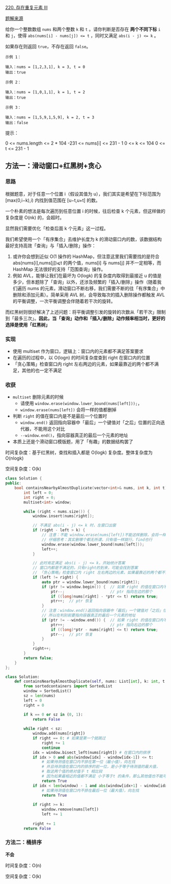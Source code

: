 [220. 存在重复元素 III](https://leetcode-cn.com/problems/contains-duplicate-iii/)

[题解来源](https://leetcode-cn.com/problems/contains-duplicate-iii/solution/gong-shui-san-xie-yi-ti-shuang-jie-hua-d-dlnv/)

给你一个整数数组 `nums` 和两个整数 `k` 和 `t` 。请你判断是否存在 **两个不同下标** `i` 和 `j`，使得 `abs(nums[i] - nums[j]) <= t` ，同时又满足 `abs(i - j) <= k` 。

如果存在则返回 `true`，不存在返回 `false`。

```
示例 1：

输入：nums = [1,2,3,1], k = 3, t = 0
输出：true

示例 2：

输入：nums = [1,0,1,1], k = 1, t = 2
输出：true

示例 3：

输入：nums = [1,5,9,1,5,9], k = 2, t = 3
输出：false
```

提示：

0 <= nums.length <= 2 * 104
-231 <= nums[i] <= 231 - 1
0 <= k <= 104
0 <= t <= 231 - 1

## 方法一：滑动窗口+红黑树+贪心

### 思路

根据题意，对于任意一个位置 i（假设其值为 u），我们其实是希望在下标范围为 [max(0,i−k),i) 内找到值范围在 [u−t,u+t] 的数。

一个朴素的想法是每次遍历到任意位置 i 的时候，往后检查 k 个元素，但这样做的复杂度是 O(nk) 的，会超时。

显然我们需要优化「检查后面 k 个元素」这一过程。

我们希望使用一个「有序集合」去维护长度为 k 的滑动窗口内的数，该数据结构最好支持高效「查询」与「插入/删除」操作：

1. 或许你会想到近似 O(1 操作的 HashMap，但注意这里我们需要找的是符合 abs(nums[i],nums[j])⩽t 的两个值，nums[i] 与 nums[j] 并不一定相等，而 HashMap 无法很好的支持「范围查询」操作。
2. 例如 AVL，能够让我们在最坏为 O(logk) 的复杂度内取得到最接近 u 的值是多少，但本题除了「查询」以外，还涉及频繁的「插入/删除」操作（随着我们遍历 nums 的元素，滑动窗口不断右移，我们需要不断的往「有序集合」中删除和添加元素）。简单采用 AVL 树，会导致每次的插入删除操作都触发 AVL 的平衡调整，一次平衡调整会伴随着若干次的旋转。

而红黑树则很好解决了上述问题：将平衡调整引发的旋转的次数从「若干次」限制到「最多三次」。**因此，当「查询」动作和「插入/删除」动作频率相当时，更好的选择是使用「红黑树」**

### 实现

- 使用 multiset 作为窗口，逻辑上：窗口内的元素都不满足答案要求
- 在遍历的过程中，以 O(logn) 的时间复杂度查到 right 在窗口内的位置
- 「贪心策略」检查窗口内 right 左右两边的元素，如果最靠近的两个都不满足，其他的也一定不满足

### 收获

- `multiset` 删除元素的时候
  - 请使用 `window.erase(window.lower_bound(nums[left]));`，
  - `window.erase(nums[left])` 会将一样的值都删掉
- 判断 `right` 的值在窗口内是不是最后一个位置时
  - `window.end()` 返回指向容器中「最后」一个键值对「之后」位置的正向迭代器，不能用这个对比
  - `--window.end()`，指向容器真正的最后一个元素的地址
- 本质上还是个滑动窗口模版题，用了「有趣」的数据结构罢了

时间复杂度：基于红黑树，查找和插入都是 O(logk) 复杂度。整体复杂度为 O(nlogk)

空间复杂度：O(k)

```cpp
class Solution {
public:
    bool containsNearbyAlmostDuplicate(vector<int>& nums, int k, int t) {
        int left = 0;
        int right = 0;
        multiset<int> window;

        while (right < nums.size()) {
            window.insert(nums[right]);

            // 不满足 abs(i - j) <= k 时，左窗口出窗
            if (right - left > k) {
                // 注意：不能 window.erase(nums[left])不能这样删除，会将一样的值都删掉
                // 仔细思考：其实删哪个都无所谓，只有值一样就行，find也行
                window.erase(window.lower_bound(nums[left]));
                left++;
            }

            // 此时肯定满足 abs(i - j) <= k，开始统计答案
            // 窗口内都是不满足的，只有right的到来，可能会找到答案
            // 「贪心策略」检查窗口内 right 左右两边的元素，如果最靠近的两个都不满足，其他的也一定不满足
            if (left != right) {
                auto ptr = window.lower_bound(nums[right]);
                if (ptr != window.begin()) {  // 如果 right 的值在窗口内不是第一个位置
                    ptr--;                    // ptr 指向左边的那个
                    if ((long)nums[right] - *ptr <= t) return true;
                    ptr++;  // ptr 恢复
                }
                // 注意：window.end()返回指向容器中「最后」一个键值对「之后」位置的正向迭代器
                // 所以在判别前要指向容器真正的最后一个元素的地址
                if (ptr != --window.end()) {  // 如果 right 的值在窗口内不是最后一个位置
                    ptr++;                    // ptr 指向右边的那个
                    if ((long)*ptr - nums[right] <= t) return true;
                    ptr--;  // ptr 恢复
                }
            }
            right++;
        }
        return false;
    }
};
```



```python
class Solution:
    def containsNearbyAlmostDuplicate(self, nums: List[int], k: int, t: int) -> bool:
        from sortedcontainers import SortedList
        window = SortedList()
        sz = len(nums)
        left = 0
        right = 0

        if k == 0 or sz in (0, 1):
            return False
            
        while right < sz:
            window.add(nums[right])
            if right == 0: # 如果是第一个就跳过
                right += 1
                continue
            idx = window.bisect_left(nums[right]) # 在窗口内的排序
            if idx > 0 and abs(window[idx] - window[idx-1]) <= t:
                # 如果待测值在窗口内不排在第一位（最小值），向左找
                # 并且待测值在窗口内的排序的前一位，是小于等于待测值的最大值，
                # 取这两个值的绝对值于 t 相比较
                # 因为如果最相近的值都不满足 小于等于t 的条件，那么其他值也不能可能满足
                return True
            if idx < len(window) - 1 and abs(window[idx+1] - window[idx]) <= t:
                # 如果待测值在窗口内不排在最后一位（最大值），向左找
                return True
            
            if right >= k:
                window.remove(nums[left])
                left += 1
            
            right += 1
        return False
```

### 方法二：桶排序

**不会**

时间复杂度：O(n)

空间复杂度：O(k)